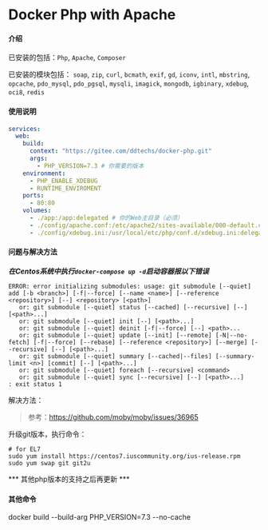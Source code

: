 # Docker Php with Apache

#### 介绍
已安装的包括：`Php`, `Apache`, `Composer`

已安装的模块包括：
`soap`, `zip`, `curl`, `bcmath`, `exif`, `gd`, `iconv`, `intl`, `mbstring`, 
`opcache`, `pdo_mysql`, `pdo_pgsql`, `mysqli`, `imagick`, `mongodb`, `igbinary`, `xdebug`, `oci8`, `redis`

#### 使用说明
```yaml
services:
  web:
    build:
      context: "https://gitee.com/ddtechs/docker-php.git"
      args:
        - PHP_VERSION=7.3 # 你需要的版本
    environment:
      - PHP_ENABLE_XDEBUG
      - RUNTIME_ENVIROMENT
    ports:
      - 80:80
    volumes:
      - ./app:/app:delegated # 你的Web主目录（必须）
      - ./config/apache.conf:/etc/apache2/sites-available/000-default.conf:delegated  # 你的Apache的配置文件（可选）
      - ./config/xdebug.ini:/usr/local/etc/php/conf.d/xdebug.ini:delegated # 你的Xdebug的配置文件（可选）
```

#### 问题与解决方法
***在Centos系统中执行`docker-compose up -d`启动容器报以下错误***
```shell script
ERROR: error initializing submodules: usage: git submodule [--quiet] add [-b <branch>] [-f|--force] [--name <name>] [--reference <repository>] [--] <repository> [<path>]
   or: git submodule [--quiet] status [--cached] [--recursive] [--] [<path>...]
   or: git submodule [--quiet] init [--] [<path>...]
   or: git submodule [--quiet] deinit [-f|--force] [--] <path>...
   or: git submodule [--quiet] update [--init] [--remote] [-N|--no-fetch] [-f|--force] [--rebase] [--reference <repository>] [--merge] [--recursive] [--] [<path>...]
   or: git submodule [--quiet] summary [--cached|--files] [--summary-limit <n>] [commit] [--] [<path>...]
   or: git submodule [--quiet] foreach [--recursive] <command>
   or: git submodule [--quiet] sync [--recursive] [--] [<path>...]
: exit status 1
```
解决方法：
> 参考：https://github.com/moby/moby/issues/36965

升级git版本，执行命令：
```shell script
# for EL7
sudo yum install https://centos7.iuscommunity.org/ius-release.rpm
sudo yum swap git git2u
```

*** 其他php版本的支持之后再更新 ***


#### 其他命令
docker build --build-arg PHP_VERSION=7.3 --no-cache 
